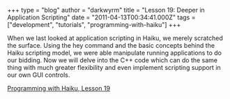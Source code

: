 +++
type = "blog"
author = "darkwyrm"
title = "Lesson 19: Deeper in Application Scripting"
date = "2011-04-13T00:34:41.000Z"
tags = ["development", "tutorials", "programming-with-haiku"]
+++

When we last looked at application scripting in Haiku, we merely scratched the surface. Using the hey command and the basic concepts behind the Haiku scripting model, we were able manipulate running applications to do our bidding. Now we will delve into the C++ code which can do the same thing with much greater flexibility and even implement scripting support in our own GUI controls.

<a href="http://darkwyrm.beemulated.net/downloads/PWHaiku/Programming%20with%20Haiku%20Lesson%2019.pdf">Programming with Haiku, Lesson 19</a>
